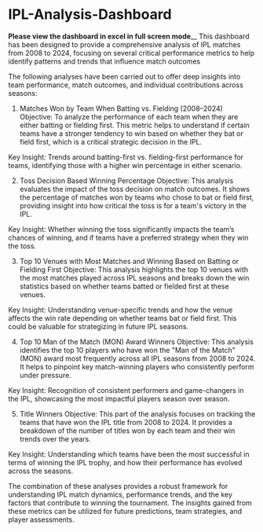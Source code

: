 # IPL-Analysis-Dashboard

**Please view the dashboard in excel in full screen mode**__
This dashboard has been designed to provide a comprehensive analysis of IPL matches from 2008 to 2024, focusing on several critical performance metrics to help identify patterns and trends that influence match outcomes

The following analyses have been carried out to offer deep insights into team performance, match outcomes, and individual contributions across seasons:

1. Matches Won by Team When Batting vs. Fielding (2008–2024)
Objective: To analyze the performance of each team when they are either batting or fielding first. This metric helps to understand if certain teams have a stronger tendency to win based on whether they bat or field first, which is a critical strategic decision in the IPL.

Key Insight: Trends around batting-first vs. fielding-first performance for teams, identifying those with a higher win percentage in either scenario.

2. Toss Decision Based Winning Percentage
Objective: This analysis evaluates the impact of the toss decision on match outcomes. It shows the percentage of matches won by teams who chose to bat or field first, providing insight into how critical the toss is for a team's victory in the IPL.

Key Insight: Whether winning the toss significantly impacts the team’s chances of winning, and if teams have a preferred strategy when they win the toss.

3. Top 10 Venues with Most Matches and Winning Based on Batting or Fielding First
Objective: This analysis highlights the top 10 venues with the most matches played across IPL seasons and breaks down the win statistics based on whether teams batted or fielded first at these venues.

Key Insight: Understanding venue-specific trends and how the venue affects the win rate depending on whether teams bat or field first. This could be valuable for strategizing in future IPL seasons.

4. Top 10 Man of the Match (MON) Award Winners
Objective: This analysis identifies the top 10 players who have won the "Man of the Match" (MON) award most frequently across all IPL seasons from 2008 to 2024. It helps to pinpoint key match-winning players who consistently perform under pressure.

Key Insight: Recognition of consistent performers and game-changers in the IPL, showcasing the most impactful players season over season.

5. Title Winners
Objective: This part of the analysis focuses on tracking the teams that have won the IPL title from 2008 to 2024. It provides a breakdown of the number of titles won by each team and their win trends over the years.

Key Insight: Understanding which teams have been the most successful in terms of winning the IPL trophy, and how their performance has evolved across the seasons.

The combination of these analyses provides a robust framework for understanding IPL match dynamics, performance trends, and the key factors that contribute to winning the tournament. The insights gained from these metrics can be utilized for future predictions, team strategies, and player assessments.
